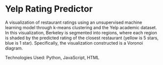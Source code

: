 # Yelp Rating Predictor

A visualization of restaurant ratings using an unsupervised machine learning model through k-means clustering and the Yelp academic dataset. In this visualization, Berkeley is segmented into regions, where each region is shaded by the predicted rating of the closest restaurant (yellow is 5 stars, blue is 1 star). Specifically, the visualization constructed is a Voronoi diagram.

Technologies Used: Python, JavaScript, HTML
